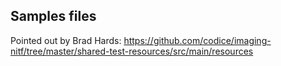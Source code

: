 Samples files
-------------

Pointed out by Brad Hards:
https://github.com/codice/imaging-nitf/tree/master/shared-test-resources/src/main/resources
